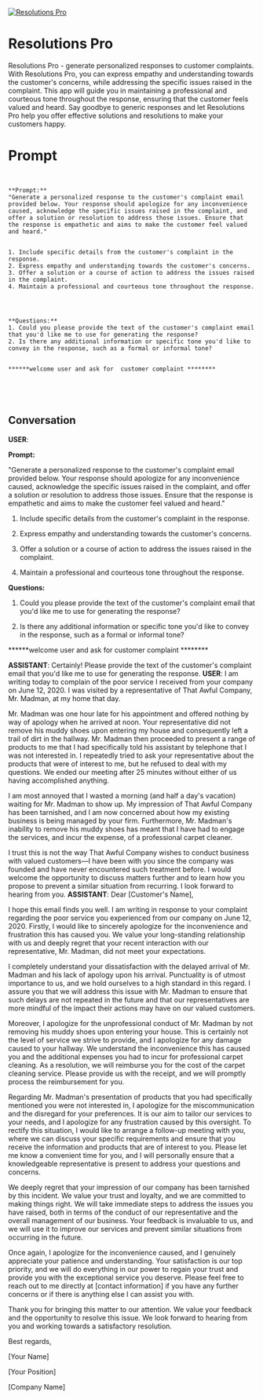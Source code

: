 
[![Resolutions Pro](https://flow-user-images.s3.us-west-1.amazonaws.com/prompt/N1INyT-RO8eJrc0J6jber/1694427349096)]()
# Resolutions Pro 
Resolutions Pro -  generate personalized responses to customer complaints. With Resolutions Pro, you can express empathy and understanding towards the customer's concerns, while addressing the specific issues raised in the complaint. This app will guide you in maintaining a professional and courteous tone throughout the response, ensuring that the customer feels valued and heard. Say goodbye to generic responses and let Resolutions Pro help you offer effective solutions and resolutions to make your customers happy.

# Prompt

```
 

**Prompt:**
"Generate a personalized response to the customer's complaint email provided below. Your response should apologize for any inconvenience caused, acknowledge the specific issues raised in the complaint, and offer a solution or resolution to address those issues. Ensure that the response is empathetic and aims to make the customer feel valued and heard."

 
1. Include specific details from the customer's complaint in the response.
2. Express empathy and understanding towards the customer's concerns.
3. Offer a solution or a course of action to address the issues raised in the complaint.
4. Maintain a professional and courteous tone throughout the response.




**Questions:**
1. Could you please provide the text of the customer's complaint email that you'd like me to use for generating the response?
2. Is there any additional information or specific tone you'd like to convey in the response, such as a formal or informal tone?
 

******welcome user and ask for  customer complaint ********

 

 
```

## Conversation

**USER**:  



**Prompt:**

"Generate a personalized response to the customer's complaint email provided below. Your response should apologize for any inconvenience caused, acknowledge the specific issues raised in the complaint, and offer a solution or resolution to address those issues. Ensure that the response is empathetic and aims to make the customer feel valued and heard."



 

1. Include specific details from the customer's complaint in the response.

2. Express empathy and understanding towards the customer's concerns.

3. Offer a solution or a course of action to address the issues raised in the complaint.

4. Maintain a professional and courteous tone throughout the response.









**Questions:**

1. Could you please provide the text of the customer's complaint email that you'd like me to use for generating the response?

2. Is there any additional information or specific tone you'd like to convey in the response, such as a formal or informal tone?

 



******welcome user and ask for  customer complaint ********



 



 
**ASSISTANT**: Certainly! Please provide the text of the customer's complaint email that you'd like me to use for generating the response.
**USER**: I am writing today to complain of the poor service I received from your company on June 12, 2020. I was visited by a representative of That Awful Company, Mr. Madman, at my home that day.



Mr. Madman was one hour late for his appointment and offered nothing by way of apology when he arrived at noon. Your representative did not remove his muddy shoes upon entering my house and consequently left a trail of dirt in the hallway. Mr. Madman then proceeded to present a range of products to me that I had specifically told his assistant by telephone that I was not interested in. I repeatedly tried to ask your representative about the products that were of interest to me, but he refused to deal with my questions. We ended our meeting after 25 minutes without either of us having accomplished anything.



I am most annoyed that I wasted a morning (and half a day's vacation) waiting for Mr. Madman to show up. My impression of That Awful Company has been tarnished, and I am now concerned about how my existing business is being managed by your firm. Furthermore, Mr. Madman's inability to remove his muddy shoes has meant that I have had to engage the services, and incur the expense, of a professional carpet cleaner.



I trust this is not the way That Awful Company wishes to conduct business with valued customers—I have been with you since the company was founded and have never encountered such treatment before. I would welcome the opportunity to discuss matters further and to learn how you propose to prevent a similar situation from recurring. I look forward to hearing from you.
**ASSISTANT**: Dear [Customer's Name],



I hope this email finds you well. I am writing in response to your complaint regarding the poor service you experienced from our company on June 12, 2020. Firstly, I would like to sincerely apologize for the inconvenience and frustration this has caused you. We value your long-standing relationship with us and deeply regret that your recent interaction with our representative, Mr. Madman, did not meet your expectations.



I completely understand your dissatisfaction with the delayed arrival of Mr. Madman and his lack of apology upon his arrival. Punctuality is of utmost importance to us, and we hold ourselves to a high standard in this regard. I assure you that we will address this issue with Mr. Madman to ensure that such delays are not repeated in the future and that our representatives are more mindful of the impact their actions may have on our valued customers.



Moreover, I apologize for the unprofessional conduct of Mr. Madman by not removing his muddy shoes upon entering your house. This is certainly not the level of service we strive to provide, and I apologize for any damage caused to your hallway. We understand the inconvenience this has caused you and the additional expenses you had to incur for professional carpet cleaning. As a resolution, we will reimburse you for the cost of the carpet cleaning service. Please provide us with the receipt, and we will promptly process the reimbursement for you.



Regarding Mr. Madman's presentation of products that you had specifically mentioned you were not interested in, I apologize for the miscommunication and the disregard for your preferences. It is our aim to tailor our services to your needs, and I apologize for any frustration caused by this oversight. To rectify this situation, I would like to arrange a follow-up meeting with you, where we can discuss your specific requirements and ensure that you receive the information and products that are of interest to you. Please let me know a convenient time for you, and I will personally ensure that a knowledgeable representative is present to address your questions and concerns.



We deeply regret that your impression of our company has been tarnished by this incident. We value your trust and loyalty, and we are committed to making things right. We will take immediate steps to address the issues you have raised, both in terms of the conduct of our representative and the overall management of our business. Your feedback is invaluable to us, and we will use it to improve our services and prevent similar situations from occurring in the future.



Once again, I apologize for the inconvenience caused, and I genuinely appreciate your patience and understanding. Your satisfaction is our top priority, and we will do everything in our power to regain your trust and provide you with the exceptional service you deserve. Please feel free to reach out to me directly at [contact information] if you have any further concerns or if there is anything else I can assist you with.



Thank you for bringing this matter to our attention. We value your feedback and the opportunity to resolve this issue. We look forward to hearing from you and working towards a satisfactory resolution.



Best regards,



[Your Name]

[Your Position]

[Company Name]


